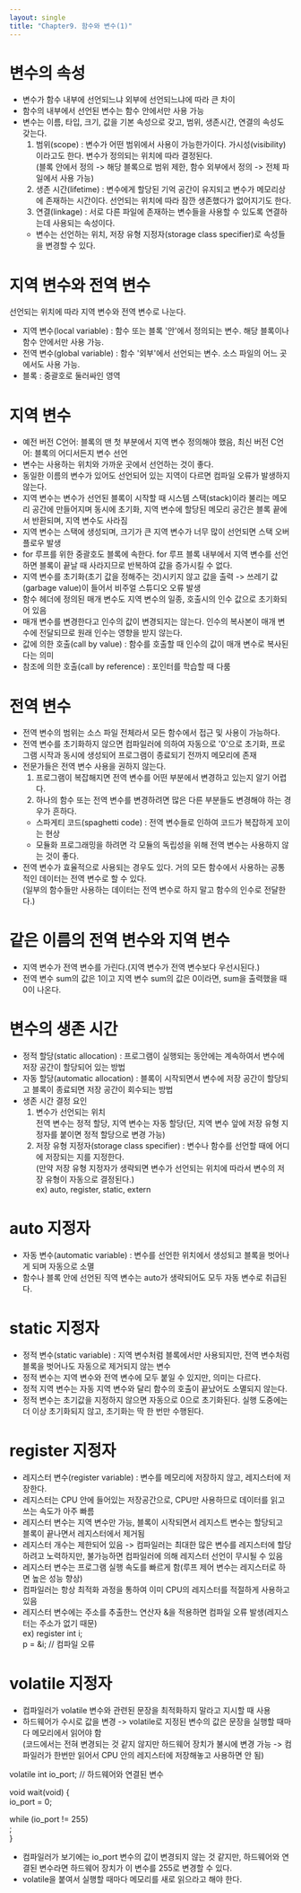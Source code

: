 ```yaml
---
layout: single
title: "Chapter9. 함수와 변수(1)"
---
```


# 변수의 속성

+ 변수가 함수 내부에 선언되느냐 외부에 선언되느냐에 따라 큰 차이   
+ 함수의 내부에서 선언된 변수는 함수 안에서만 사용 가능   
+ 변수는 이름, 타입, 크기, 값을 기본 속성으로 갖고, 범위, 생존시간, 연결의 속성도 갖는다.   
  1. 범위(scope) : 변수가 어떤 범위에서 사용이 가능한가이다. 가시성(visibility)이라고도 한다. 변수가 정의되는 위치에 따라 결정된다.   
  (블록 안에서 정의 -> 해당 블록으로 범위 제한, 함수 외부에서 정의 -> 전체 파일에서 사용 가능)   
  2. 생존 시간(lifetime) : 변수에게 할당된 기억 공간이 유지되고 변수가 메모리상에 존재하는 시간이다. 선언되는 위치에 따라 잠깐 생존했다가 없어지기도 한다.   
  3. 연결(linkage) : 서로 다른 파일에 존재하는 변수들을 사용할 수 있도록 연결하는데 사용되는 속성이다.   
  + 변수는 선언하는 위치, 저장 유형 지정자(storage class specifier)로 속성들을 변경할 수 있다.   

# 지역 변수와 전역 변수

선언되는 위치에 따라 지역 변수와 전역 변수로 나눈다.   
+ 지역 변수(local variable) : 함수 또는 블록 '안'에서 정의되는 변수. 해당 블록이나 함수 안에서만 사용 가능.   
+ 전역 변수(global variable) : 함수 '외부'에서 선언되는 변수. 소스 파일의 어느 곳에서도 사용 가능.   
+ 블록 : 중괄호로 둘러싸인 영역   

# 지역 변수

+ 예전 버전 C언어: 블록의 맨 첫 부분에서 지역 변수 정의해야 했음, 최신 버전 C언어: 블록의 어디서든지 변수 선언   
+ 변수는 사용하는 위치와 가까운 곳에서 선언하는 것이 좋다.   
+ 동일한 이름의 변수가 있어도 선언되어 있는 지역이 다르면 컴파일 오류가 발생하지 않는다.   
+ 지역 변수는 변수가 선언된 블록이 시작할 때 시스템 스택(stack)이라 불리는 메모리 공간에 만들어지며 동시에 초기화, 지역 변수에 할당된 메모리 공간은 블록 끝에서 반환되며, 지역 변수도 사라짐   
+ 지역 변수는 스택에 생성되며, 크기가 큰 지역 변수가 너무 많이 선언되면 스택 오버플로우 발생   
+ for 루프를 위한 중괄호도 블록에 속한다. for 루프 블록 내부에서 지역 변수를 선언하면 블록이 끝날 때 사라지므로 반복하여 값을 증가시킬 수 없다.   
+ 지역 변수를 초기화(초기 값을 정해주는 것)시키지 않고 값을 출력 -> 쓰레기 값(garbage value)이 들어서 비주얼 스튜디오 오류 발생   
+ 함수 헤더에 정의된 매개 변수도 지역 변수의 일종, 호출시의 인수 값으로 초기화되어 있음   
+ 매개 변수를 변경한다고 인수의 값이 변경되지는 않는다. 인수의 복사본이 매개 변수에 전달되므로 원래 인수는 영향을 받지 않는다.   
+ 값에 의한 호출(call by value) : 함수를 호출할 때 인수의 값이 매개 변수로 복사된다는 의미   
+ 참조에 의한 호출(call by reference) : 포인터를 학습할 때 다룸   

# 전역 변수

+ 전역 변수의 범위는 소스 파일 전체라서 모든 함수에서 접근 및 사용이 가능하다.   
+ 전역 변수를 초기화하지 않으면 컴파일러에 의하여 자동으로 '0'으로 초기화, 프로그램 시작과 동시에 생성되어 프로그램이 종료되기 전까지 메모리에 존재   
+ 전문가들은 전역 변수 사용을 권하지 않는다.   
  1. 프로그램이 복잡해지면 전역 변수를 어떤 부분에서 변경하고 있는지 알기 어렵다.   
  2. 하나의 함수 또는 전역 변수를 변경하려면 많은 다른 부분들도 변경해야 하는 경우가 흔하다.   
  + 스파게티 코드(spaghetti code) : 전역 변수들로 인하여 코드가 복잡하게 꼬이는 현상   
  + 모듈화 프로그래밍을 하려면 각 모듈의 독립성을 위해 전역 변수는 사용하지 않는 것이 좋다.   
+ 전역 변수가 효율적으로 사용되는 경우도 있다. 거의 모든 함수에서 사용하는 공통적인 데이터는 전역 변수로 할 수 있다.   
(일부의 함수들만 사용하는 데이터는 전역 변수로 하지 말고 함수의 인수로 전달한다.)   


# 같은 이름의 전역 변수와 지역 변수

+ 지역 변수가 전역 변수를 가린다.(지역 변수가 전역 변수보다 우선시된다.)   
+ 전역 변수 sum의 값은 1이고 지역 변수 sum의 값은 0이라면, sum을 출력했을 때 0이 나온다.   

# 변수의 생존 시간

+ 정적 할당(static allocation) : 프로그램이 실행되는 동안에는 계속하여서 변수에 저장 공간이 할당되어 있는 방법   
+ 자동 할당(automatic allocation) : 블록이 시작되면서 변수에 저장 공간이 할당되고 블록이 종료되면 저장 공간이 회수되는 방법   
+ 생존 시간 결정 요인   
  1. 변수가 선언되는 위치   
  전역 변수는 정적 할당, 지역 변수는 자동 할당(단, 지역 변수 앞에 저장 유형 지정자를 붙이면 정적 할당으로 변경 가능)   
  2. 저장 유형 지정자(storage class specifier) : 변수나 함수를 선언할 때에 어디에 저장되는 지를 지정한다.   
  (만약 저장 유형 지정자가 생략되면 변수가 선언되는 위치에 따라서 변수의 저장 유형이 자동으로 결정된다.)   
  ex) auto, register, static, extern   

# auto 지정자

+ 자동 변수(automatic variable) : 변수를 선언한 위치에서 생성되고 블록을 벗어나게 되며 자동으로 소멸   
+ 함수나 블록 안에 선언된 직역 변수는 auto가 생략되어도 모두 자동 변수로 취급된다.   

# static 지정자

+ 정적 변수(static variable) : 지역 변수처럼 블록에서만 사용되지만, 전역 변수처럼 블록을 벗어나도 자동으로 제거되지 않는 변수   
+ 정적 변수는 지역 변수와 전역 변수에 모두 붙일 수 있지만, 의미는 다르다.   
+ 정적 지역 변수는 자동 지역 변수와 달리 함수의 호출이 끝났어도 소멸되지 않는다.   
+ 정적 변수는 초기값을 지정하지 않으면 자동으로 0으로 초기화된다. 실행 도중에는 더 이상 초기화되지 않고, 초기화는 딱 한 번만 수행된다.   

# register 지정자

+ 레지스터 변수(register variable) : 변수를 메모리에 저장하지 않고, 레지스터에 저장한다.   
+ 레지스터는 CPU 안에 들어있는 저장공간으로, CPU만 사용하므로 데이터를 읽고 쓰는 속도가 아주 빠름   
+ 레지스터 변수는 지역 변수만 가능, 블록이 시작되면서 레지스트 변수는 할당되고 블록이 끝나면서 레지스터에서 제거됨   
+ 레지스터 개수는 제한되어 있음 -> 컴파일러는 최대한 많은 변수를 레지스터에 할당하려고 노력하지만, 불가능하면 컴파일러에 의해 레지스터 선언이 무시될 수 있음   
+ 레지스터 변수는 프로그램 실행 속도를 빠르게 함(루프 제어 변수는 레지스터로 하면 높은 성능 향상)   
+ 컴파일러는 항상 최적화 과정을 통하여 이미 CPU의 레지스터를 적절하게 사용하고 있음   
+ 레지스터 변수에는 주소를 추출한느 연산자 &을 적용하면 컴파일 오류 발생(레지스터는 주소가 없기 때문)   
ex) register int i;   
    p = &i; // 컴파일 오류   

# volatile 지정자

+ 컴파일러가 volatile 변수와 관련된 문장을 최적화하지 말라고 지시할 때 사용   
+ 하드웨어가 수시로 값을 변경 -> volatile로 지정된 변수의 값은 문장을 실행할 때마다 메모리에서 읽어야 함   
(코드에서는 전혀 변경되는 것 같지 않지만 하드웨어 장치가 불시에 변경 가능 -> 컴파일러가 한번만 읽어서 CPU 안의 레지스터에 저장해놓고 사용하면 안 됨)   

volatile int io_port; // 하드웨어와 연결된 변수   

void wait(void) {   
  io_port = 0;   
  
  while (io_port != 255)   
    ;   
}   

+ 컴파일러가 보기에는 io_port 변수의 값이 변경되지 않는 것 같지만, 하드웨어와 연결된 변수라면 하드웨어 장치가 이 변수를 255로 변경할 수 있다.   
+ volatile을 붙여서 실행할 때마다 메모리를 새로 읽으라고 해야 한다.   
